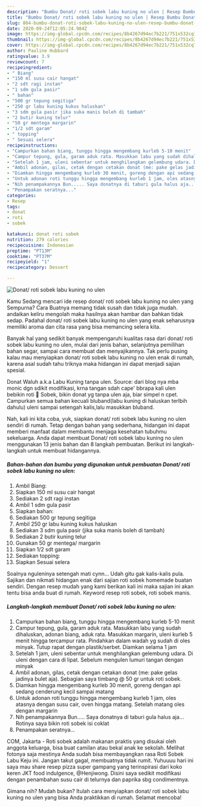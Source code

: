 ```yaml
---
description: "Bumbu Donat/ roti sobek labu kuning no ulen | Resep Bumbu Donat/ roti sobek labu kuning no ulen Yang Lezat Sekali"
title: "Bumbu Donat/ roti sobek labu kuning no ulen | Resep Bumbu Donat/ roti sobek labu kuning no ulen Yang Lezat Sekali"
slug: 864-bumbu-donat-roti-sobek-labu-kuning-no-ulen-resep-bumbu-donat-roti-sobek-labu-kuning-no-ulen-yang-lezat-sekali
date: 2020-09-24T12:05:24.984Z
image: https://img-global.cpcdn.com/recipes/8b4267d94ec7b221/751x532cq70/donat-roti-sobek-labu-kuning-no-ulen-foto-resep-utama.jpg
thumbnail: https://img-global.cpcdn.com/recipes/8b4267d94ec7b221/751x532cq70/donat-roti-sobek-labu-kuning-no-ulen-foto-resep-utama.jpg
cover: https://img-global.cpcdn.com/recipes/8b4267d94ec7b221/751x532cq70/donat-roti-sobek-labu-kuning-no-ulen-foto-resep-utama.jpg
author: Pauline Hubbard
ratingvalue: 3.9
reviewcount: 7
recipeingredient:
- " Biang"
- "150 ml susu cair hangat"
- "2 sdt ragi instan"
- "1 sdm gula pasir"
- " bahan"
- "500 gr tepung segitiga"
- "250 gr labu kuning kukus haluskan"
- "3 sdm gula pasir jika suka manis boleh di tambah"
- "2 butir kuning telur"
- "50 gr mentega margarin"
- "1/2 sdt garam"
- " topping"
- " Sesuai selera"
recipeinstructions:
- "Campurkan bahan biang, tunggu hingga mengembang kurleb 5-10 menit"
- "Campur tepung, gula, garam aduk rata. Masukkan labu yang sudah dihaluskan, adonan biang, aduk rata. Masukkan margarin, uleni kurleb 5 menit hingga tercampur rata. Pindahkan dalam wadah yg sudah di oles minyak. Tutup rapat dengan plastik/serbet. Diamkan selama 1 jam"
- "Setelah 1 jam, uleni sebentar untuk menghilangkan gelembung udara. Di uleni dengan cara di lipat. Sebelum mengulen lumuri tangan dengan minyak"
- "Ambil adonan, gilas, cetak dengan cetakan donat (me: pake gelas jadinya bulet aja). Sebagian saya timbang @ 50 gr untuk roti sobek."
- "Diamkan hingga mengembang kurleb 30 menit, goreng dengan api sedang cenderung kecil sampai matang"
- "Untuk adonan roti tunggu hingga mengembang kurleb 1 jam, oles atasnya dengan susu cair, oven hingga matang. Setelah matang oles dengan margarin"
- "Nih penampakannya Bun..... Saya donatnya di taburi gula halus aja... Rotinya saya bikin roti sobek isi coklat"
- "Penampakan seratnya..."
categories:
- Resep
tags:
- donat
- roti
- sobek

katakunci: donat roti sobek 
nutrition: 279 calories
recipecuisine: Indonesian
preptime: "PT13M"
cooktime: "PT37M"
recipeyield: "1"
recipecategory: Dessert

---
```



![Donat/ roti sobek labu kuning no ulen](https://img-global.cpcdn.com/recipes/8b4267d94ec7b221/751x532cq70/donat-roti-sobek-labu-kuning-no-ulen-foto-resep-utama.jpg)

Kamu Sedang mencari ide resep donat/ roti sobek labu kuning no ulen yang Sempurna? Cara Buatnya memang tidak susah dan tidak juga mudah. andaikan keliru mengolah maka hasilnya akan hambar dan bahkan tidak sedap. Padahal donat/ roti sobek labu kuning no ulen yang enak seharusnya memiliki aroma dan cita rasa yang bisa memancing selera kita.

Banyak hal yang sedikit banyak mempengaruhi kualitas rasa dari donat/ roti sobek labu kuning no ulen, mulai dari jenis bahan, selanjutnya pemilihan bahan segar, sampai cara membuat dan menyajikannya. Tak perlu pusing kalau mau menyiapkan donat/ roti sobek labu kuning no ulen enak di rumah, karena asal sudah tahu triknya maka hidangan ini dapat menjadi sajian spesial.

Donat Waluh a.k.a Labu Kuning tanpa ulen. Source: dari blog nya mba monic dgn sdikit modifikasi, krna tangan sdah cape&#39; bbrapa kali ulen bebikin roti 🍞 Sobek, bikin donat yg tanpa ulen aja, biar simpel n cpet. Campurkan semua bahan kecuali bluband(labu kuning di haluskan terlbih dahulu) uleni sampai setengah kalis,lalu masukkan bluband.


Nah, kali ini kita coba, yuk, siapkan donat/ roti sobek labu kuning no ulen sendiri di rumah. Tetap dengan bahan yang sederhana, hidangan ini dapat memberi manfaat dalam membantu menjaga kesehatan tubuhmu sekeluarga. Anda dapat membuat Donat/ roti sobek labu kuning no ulen menggunakan 13 jenis bahan dan 8 langkah pembuatan. Berikut ini langkah-langkah untuk membuat hidangannya.

<!--inarticleads1-->

##### Bahan-bahan dan bumbu yang digunakan untuk pembuatan Donat/ roti sobek labu kuning no ulen:

1. Ambil  Biang:
1. Siapkan 150 ml susu cair hangat
1. Sediakan 2 sdt ragi instan
1. Ambil 1 sdm gula pasir
1. Siapkan  bahan:
1. Sediakan 500 gr tepung segitiga
1. Ambil 250 gr labu kuning kukus haluskan
1. Sediakan 3 sdm gula pasir (jika suka manis boleh di tambah)
1. Sediakan 2 butir kuning telur
1. Gunakan 50 gr mentega/ margarin
1. Siapkan 1/2 sdt garam
1. Sediakan  topping:
1. Siapkan  Sesuai selera


Soalnya nguleninya setengah mati cynn… Udah gitu gak kalis-kalis pula. Sajikan dan nikmati hidangan enak dari sajian roti sobek homemade buatan sendiri. Dengan resep mudah yang kami berikan kali ini maka sajian ini akan tentu bisa anda buat di rumah. Keyword resep roti sobek, roti sobek manis. 

<!--inarticleads2-->

##### Langkah-langkah membuat Donat/ roti sobek labu kuning no ulen:

1. Campurkan bahan biang, tunggu hingga mengembang kurleb 5-10 menit
1. Campur tepung, gula, garam aduk rata. Masukkan labu yang sudah dihaluskan, adonan biang, aduk rata. Masukkan margarin, uleni kurleb 5 menit hingga tercampur rata. Pindahkan dalam wadah yg sudah di oles minyak. Tutup rapat dengan plastik/serbet. Diamkan selama 1 jam
1. Setelah 1 jam, uleni sebentar untuk menghilangkan gelembung udara. Di uleni dengan cara di lipat. Sebelum mengulen lumuri tangan dengan minyak
1. Ambil adonan, gilas, cetak dengan cetakan donat (me: pake gelas jadinya bulet aja). Sebagian saya timbang @ 50 gr untuk roti sobek.
1. Diamkan hingga mengembang kurleb 30 menit, goreng dengan api sedang cenderung kecil sampai matang
1. Untuk adonan roti tunggu hingga mengembang kurleb 1 jam, oles atasnya dengan susu cair, oven hingga matang. Setelah matang oles dengan margarin
1. Nih penampakannya Bun..... Saya donatnya di taburi gula halus aja... Rotinya saya bikin roti sobek isi coklat
1. Penampakan seratnya...


COM, Jakarta - Roti sobek adalah makanan praktis yang disukai oleh anggota keluarga, bisa buat camilan atau bekal anak ke sekolah. Melihat fotonya saja mestinya Anda sudah bisa membayangkan rasa Roti Sobek Labu Keju ini. Jangan takut gagal, membuatnya tidak rumit. Yuhuuuu hari ini saya mau share resep pizza super gampang yang terinspirasi dari koko keren JKT food indulgence, @Henjiwong. Disini saya sedikit modifikasi dengan penambahan susu cair di telurnya dan paprika sbg condimentnya. 

Gimana nih? Mudah bukan? Itulah cara menyiapkan donat/ roti sobek labu kuning no ulen yang bisa Anda praktikkan di rumah. Selamat mencoba!
